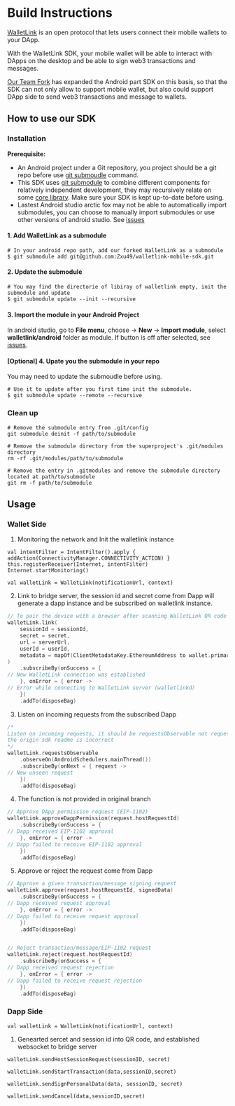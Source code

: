# Build Instructions

[WalletLink](https://github.com/CoinbaseWallet/walletlink) is an open protocol that lets users connect their mobile wallets to your DApp.

With the WalletLink SDK, your mobile wallet will be able to interact with DApps on the desktop and be able to sign web3 transactions and messages.

[Our Team Fork](https://github.com/Zxu49/walletlink-mobile-sdk) has expanded the Android part SDK on this basis, so that the SDK can not only allow to support mobile wallet, but also could support DApp side to send web3 transactions and message to wallets.

## How to use our SDK

### Installation

**Prerequisite:**

* An Android project under a Git repository,  you project should be a git repo before use [git submoudle](https://git-scm.com/book/en/v2/Git-Tools-Submodules) command.
* This SDK uses [git submodule](https://git-scm.com/book/en/v2/Git-Tools-Submodules) to combine different components for relatively independent development, they may recursively relate on some [core library](https://github.com/Zxu49/CBCore). Make sure your SDK is kept up-to-date before using.
* Lastest Android studio arctic fox may not be able to automatically import submodules, you can choose to manually import submodules or use other versions of android studio. See [issues](https://stackoverflow.com/questions/68862846/i-cant-import-module-from-source-the-finish-button-is-off)

#### 1. Add WalletLink as a submodule

```
# In your android repo path, add our forked WalletLink as a submodule
$ git submodule add git@github.com:Zxu49/walletlink-mobile-sdk.git
```

#### 2. Update the submodule

```
# You may find the directorie of libiray of walletlink empty, init the submodule and update
$ git submodule update --init --recursive
```

#### 3. Import the module in your Android Project

In android studio, go to **File menu**, choose -> **New** ->  **Import module**, select **walletlink/android** folder as module. If button is off after selected, see [issues](https://stackoverflow.com/questions/68862846/i-cant-import-module-from-source-the-finish-button-is-off).

#### [Optional] 4. Upate you the submodule in your repo

You may need to update the submoudle before using.

```
# Use it to update after you first time init the submodule.
$ git submodule update --remote --recursive
```

### Clean up

```
# Remove the submodule entry from .git/config
git submodule deinit -f path/to/submodule

# Remove the submodule directory from the superproject's .git/modules directory
rm -rf .git/modules/path/to/submodule

# Remove the entry in .gitmodules and remove the submodule directory located at path/to/submodule
git rm -f path/to/submodule
```

## Usage

### Wallet Side

1. Monitoring the network and Init the walletlink instance

```
val intentFilter = IntentFilter().apply { addAction(ConnectivityManager.CONNECTIVITY_ACTION) }
this.registerReceiver(Internet, intentFilter)
Internet.startMonitoring()
```

```
val walletLink = WalletLink(notificationUrl, context)
```

2. Link to bridge server, the session id and secret come from Dapp will generate a dapp instance and be subscribed on walletlink instance.

```kotlin
// To pair the device with a browser after scanning WalletLink QR code
walletLink.link(
    sessionId = sessionId,
    secret = secret,
    url = serverUrl,
    userId = userId,
    metadata = mapOf(ClientMetadataKey.EthereumAddress to wallet.primaryAddress)
)
    .subscribeBy(onSuccess = {
// New WalletLink connection was established
    }, onError = { error ->
// Error while connecting to WalletLink server (walletlinkd)
    })
    .addTo(disposeBag)
```

3. Listen on incoming requests from the subscribed Dapp

```kotlin
/*
Listen on incoming requests, it should be requestsObservable not requests,
the origin sdk readme is incorrect
*/
walletLink.requestsObservable
    .observeOn(AndroidSchedulers.mainThread())
    .subscribeBy(onNext = { request ->
// New unseen request
    })
    .addTo(disposeBag)
```

4. The function is not provided in original branch

```kotlin
// Approve DApp permission request (EIP-1102)
walletLink.approveDappPermission(request.hostRequestId)
    .subscribeBy(onSuccess = {
// Dapp received EIP-1102 approval
    }, onError = { error ->
// Dapp failed to receive EIP-1102 approval
    })
    .addTo(disposeBag)
```

5. Approve or reject the request come from Dapp

```kotlin
// Approve a given transaction/message signing request
walletLink.approve(request.hostRequestId, signedData)
    .subscribeBy(onSuccess = {
// Dapp received request approval
    }, onError = { error ->
// Dapp failed to receive request approval
    })
    .addTo(disposeBag)


// Reject transaction/message/EIP-1102 request
walletLink.reject(request.hostRequestId)
    .subscribeBy(onSuccess = {
// Dapp received request rejection
    }, onError = { error ->
// Dapp failed to receive request rejection
    })
    .addTo(disposeBag)
```

### Dapp Side

```
val walletLink = WalletLink(notificationUrl, context)
```



1. Genearted sercet and session id into QR code, and established websocket to bridge server

```
walletLink.sendHostSessionRequest(sessionID, secret)
```

```
walletLink.sendStartTransaction(data,sessionID,secret)
```

```
walletLink.sendSignPersonalData(data, sessionID, secret)

```
```
walletLink.sendCancel(data,sessionID,secret)

```
